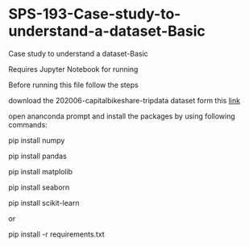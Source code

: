 # SPS-193-Case-study-to-understand-a-dataset-Basic
Case study to understand a dataset-Basic

Requires Jupyter Notebook for running

Before running this file follow the steps

download the 202006-capitalbikeshare-tripdata dataset form this <a href="https://drive.google.com/file/d/1rWQjDnBG7Ycf3QfrkhJWyFxwYsf8j8Xr/view?usp=sharing">link</a>

open ananconda prompt and install the packages by using following commands:

pip install numpy

pip install pandas

pip install matplolib

pip install seaborn

pip install scikit-learn

  or 
  
pip install -r requirements.txt
